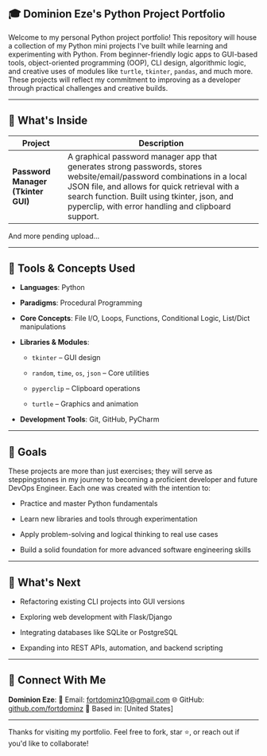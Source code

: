 ## 🎓 Dominion Eze's Python Project Portfolio

Welcome to my personal Python project portfolio! This repository will house a collection of my Python mini projects  I've built while learning and experimenting with Python. From beginner-friendly logic apps to GUI-based tools, object-oriented programming (OOP), CLI design, algorithmic logic, and creative uses of modules like `turtle`, `tkinter`, `pandas`, and much more. These projects will reflect my commitment to improving as a developer through practical challenges and creative builds.


---


## 📁 What's Inside
| Project                          | Description |
|----------------------------------|-------------|
| **Password Manager (Tkinter GUI)** | A graphical password manager app that generates strong passwords, stores website/email/password combinations in a local JSON file, and allows for quick retrieval with a search function. Built using tkinter, json, and pyperclip, with error handling and clipboard support. |


And more pending upload...

---


## 🧰 Tools & Concepts Used

- **Languages**:  Python

- **Paradigms**: Procedural Programming

- **Core Concepts**: File I/O, Loops, Functions, Conditional Logic, List/Dict manipulations

- **Libraries & Modules**:

  - `tkinter` – GUI design

  - `random`, `time`, `os`, `json` – Core utilities

  - `pyperclip` – Clipboard operations

  - `turtle` – Graphics and animation

- **Development Tools**: Git, GitHub, PyCharm


---


## 🔭 Goals

These projects are more than just exercises; they will serve as steppingstones in my journey to becoming a proficient developer and future DevOps Engineer. Each one was created with the intention to:

  - Practice and master Python fundamentals

  - Learn new libraries and tools through experimentation

  - Apply problem-solving and logical thinking to real use cases

  - Build a solid foundation for more advanced software engineering skills


---


## 🚀 What's Next

  - Refactoring existing CLI projects into GUI versions

  - Exploring web development with Flask/Django

  - Integrating databases like SQLite or PostgreSQL

  - Expanding into REST APIs, automation, and backend scripting


---


## 🤝 Connect With Me

**Dominion Eze**:
  📧 Email: fortdominz10@gmail.com
  🌐 GitHub: [github.com/fortdominz](https://github.com/fortdominz)
  📍 Based in: [United States]

---

Thanks for visiting my portfolio. Feel free to fork, star ⭐, or reach out if you'd like to collaborate!

